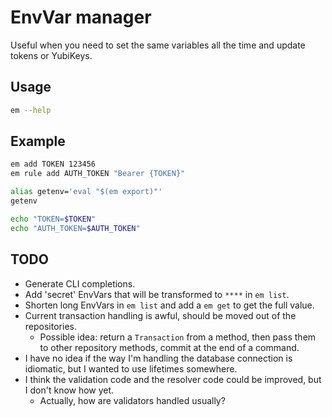 # EnvVar manager

Useful when you need to set the same variables all the time and update tokens or
YubiKeys.

## Usage

```bash
em --help
```

## Example

```bash
em add TOKEN 123456
em rule add AUTH_TOKEN "Bearer {TOKEN}"

alias getenv='eval "$(em export)"'
getenv

echo "TOKEN=$TOKEN"
echo "AUTH_TOKEN=$AUTH_TOKEN"
```

## TODO

* Generate CLI completions.
* Add 'secret' EnvVars that will be transformed to `****` in `em list`.
* Shorten long EnvVars in `em list` and add a `em get` to get the full value.
* Current transaction handling is awful, should be moved out of the repositories.
    * Possible idea: return a `Transaction` from a method, then pass them to other
      repository methods, commit at the end of a command.
* I have no idea if the way I'm handling the database connection is idiomatic, but
  I wanted to use lifetimes somewhere.
* I think the validation code and the resolver code could be improved, but I don't know
  how yet.
    * Actually, how are validators handled usually?
